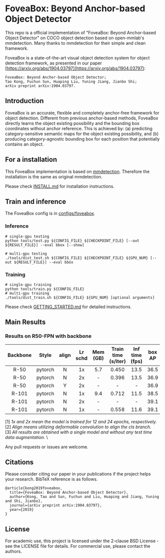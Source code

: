 # FoveaBox: Beyond Anchor-based Object Detector

This repo is a official implementation of "FoveaBox: Beyond Anchor-based Object Detector" on COCO object detection based on open-mmlab's mmdetection. Many thanks to mmdetection for their simple and clean framework.

FoveaBox is a state-of-the-art visual object detection system for object detection framework, as presented in our paper [https://arxiv.org/abs/1904.03797](https://arxiv.org/abs/1904.03797):

    FoveaBox: Beyond Anchor-based Object Detector;
    Tao Kong, Fuchun Sun, Huaping Liu, Yuning Jiang, Jianbo Shi;
    arXiv preprint arXiv:1904.03797.

## Introduction
FoveaBox is an accurate, flexible and completely anchor-free framework for object detection. 
Different from previous anchor-based methods, FoveaBox directly learns the object existing possibility and the bounding box coordinates without anchor reference. This is achieved by: (a) predicting category-sensitive semantic maps for the object existing possibility, and (b) producing category-agnostic bounding box for each position that potentially contains an object.

## For a installation 
This FoveaBox implementation is based on [mmdetection](https://github.com/open-mmlab/mmdetection). Therefore the installation is the same as original mmdetection.

Please check [INSTALL.md](INSTALL.md) for installation instructions.


## Train and inference
The FoveaBox config is in [configs/foveabox](configs/foveabox).

### Inference
    # single-gpu testing
    python tools/test.py ${CONFIG_FILE} ${CHECKPOINT_FILE} [--out ${RESULT_FILE}] --eval bbox [--show]
    
    # multi-gpu testing
    ./tools/dist_test.sh ${CONFIG_FILE} ${CHECKPOINT_FILE} ${GPU_NUM} [--out ${RESULT_FILE}] --eval bbox

### Training
    # single-gpu training
    python tools/train.py ${CONFIG_FILE}
    # multi-gpu training
    ./tools/dist_train.sh ${CONFIG_FILE} ${GPU_NUM} [optional arguments]
    
Please check [GETTING_STARTED.md](GETTING_STARTED.md) for detailed instructions.


## Main Results
### Results on R50-FPN with backbone

| Backbone  | Style   | align  | Lr schd | Mem (GB) | Train time (s/iter) | Inf time (fps) | box AP | Download |
|:---------:|:-------:|:-------:|:-------:|:--------:|:-------------------:|:--------------:|:------:|:--------:|
| R-50      | pytorch   | N      | 1x      | 5.7      | 0.450               | 13.5           | 36.5   | [model](https://drive.google.com/file/d/19eQNnctoC1VTcP2AKdCryQGjb6Dzq62r/view?usp=sharing) |
| R-50      | pytorch   | N      | 2x      | -        | 0.396               | 13.5           | 36.9   | [model](sss) |
| R-50      | pytorch   | Y      | 2x      | -        | -                   | -              | 36.9   | [model](sss) |
| R-101     | pytorch   | N      | 1x      | 9.4      | 0.712               | 11.5           | 38.5   | [model](https://drive.google.com/file/d/1Xb6hDUquGKB8ad7DigrF8K9sX8xoZigh/view?usp=sharing) |
| R-101     | pytorch   | N      | 2x      | -        | -                   | -              | 39.1   | [model](sss) |
| R-101     | pytorch   | N      | 1x      | -        | 0.558               | 11.6           | 39.1   | [model](sss) |

[1] *1x and 2x mean the model is trained for 12 and 24 epochs, respectively.* \
[2] *Align means utilizing deformable convolution to align the cls branch.* \
[3] *All results are obtained with a single model and without any test time data augmentation.* \

Any pull requests or issues are welcome.

## Citations
Please consider citing our paper in your publications if the project helps your research. BibTeX reference is as follows.
```
@article{kong2019foveabox,
  title={FoveaBox: Beyond Anchor-based Object Detector},
  author={Kong, Tao and Sun, Fuchun and Liu, Huaping and Jiang, Yuning and Shi, Jianbo},
  journal={arXiv preprint arXiv:1904.03797},
  year={2019}
}
```


## License

For academic use, this project is licensed under the 2-clause BSD License - see the LICENSE file for details. For commercial use, please contact the authors. 
